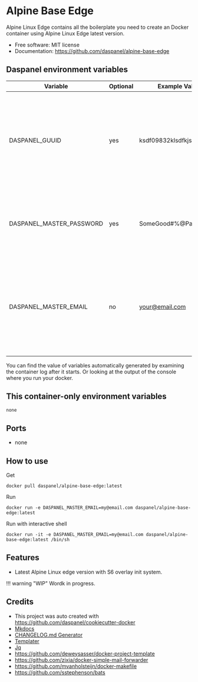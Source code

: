 
# Alpine Base Edge

Alpine Linux Edge contains all the boilerplate you need to create an Docker container using Alpine Linux Edge latest version.

* Free software: MIT license
* Documentation: https://github.com/daspanel/alpine-base-edge

## Daspanel environment variables
| Variable | Optional      | Example Value | Purpose
|----------|---------------|---------------|---------------|
| DASPANEL_GUUID | yes | ksdf09832klsdfkjsdlk | UUID used in Daspanel system to identify a unique instance of data. If you don't provide one Daspanel generate it using [Getuuid API](https://9jzojg54n7.execute-api.us-east-1.amazonaws.com/v1/uuid)|
| DASPANEL_MASTER_PASSWORD | yes | SomeGood#%@Passwd123 | Password to be used in the various Daspanel services. Automatically generated if you do not provide one.
| DASPANEL_MASTER_EMAIL | no | your@email.com | Email of the owner of Daspanel instance. It can be used for receiving notifications from the system. The Docker container will not run if it is not informed.

You can find the value of variables automatically generated by examining the 
container log after it starts. Or looking at the output of the console where 
you run your docker.

## This container-only environment variables
```bash
none
```
## Ports
* none

## How to use
Get
```shell
docker pull daspanel/alpine-base-edge:latest
```

Run
```shell
docker run -e DASPANEL_MASTER_EMAIL=my@email.com daspanel/alpine-base-edge:latest
```

Run with interactive shell 
```shell
docker run -it -e DASPANEL_MASTER_EMAIL=my@email.com daspanel/alpine-base-edge:latest /bin/sh
```

## Features

* Latest Alpine Linux edge version with S6 overlay init system.

!!! warning "WIP"
    Wordk in progress.

## Credits

* This project was auto created with <https://github.com/daspanel/cookiecutter-docker>
* [Mkdocs](http://www.mkdocs.org/)
* [CHANGELOG.md Generator](https://github.com/mh-cbon/changelog)
* [Templater](https://github.com/webhippie/templater)
* [Jq](https://stedolan.github.io/jq/)
* <https://github.com/deweysasser/docker-project-template>
* <https://github.com/zixia/docker-simple-mail-forwarder>
* <https://github.com/mvanholsteijn/docker-makefile>
* <https://github.com/sstephenson/bats>

